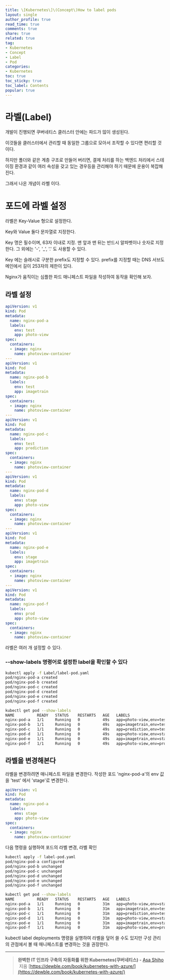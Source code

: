 ```yaml
---
title: \[Kubernetes\]\(Concept\)How to label pods
layout: single
author_profile: true
read_time: true
comments: true
share: true
related: true
tag:
- Kubernetes
- Concept
- Label
- Pod
categories:
- Kubernetes
toc: true
toc_sticky: true
toc_label: Contents
popular: true
---
```

# 라벨(Label)
개발이 진행되면 쿠버네티스 클러스터 안에는 파드가 많이 생성된다.

이것들을 클러스터에서 관리할 때 동일한 그룹으로 모아서 조작할 수 있다면 편리할 것이다.

하지만 폴더와 같은 계층 구조로 만들어 버리면, 결제 처리를 하는 백엔드 처리에서 스테이징 환경과 같이 여러 속성을 갖고 있는 경우등을 관리해야 하기 때문에 운용이 복잡해진다.

그래서 나온 개념이 라벨 이다.

# 포드에 라벨 설정

라벨은 Key-Value 형으로 설정한다. 

Key와 Value 둘다 문자열로 지정한다. 

Key 명은 필수이며, 63자 이내로 지정. 맨 앞과 맨 뒤는 반드시 알파벳이나 숫자로 지정한다. 그 외에는 '-', '_', '.' 도 사용할 수 있다.

Key 에는 슬래시로 구분한 prefix도 지정할 수 있다. prefix를 지정할 때는 DNS 서브도메인에서 길이 253자의 제한이 있다.

Nginx가 움직이는 심플한 파드 매니페스트 파일을 작성하여 동작을 확인해 보자.

## 라벨 설정

```yaml
apiVersion: v1
kind: Pod
metadata:
  name: nginx-pod-a
  labels:
    env: test
    app: photo-view
spec:
  containers:
  - image: nginx
    name: photoview-container
---
apiVersion: v1
kind: Pod
metadata:
  name: nginx-pod-b
  labels:
    env: test
    app: imagetrain
spec:
  containers:
  - image: nginx
    name: photoview-container
---
apiVersion: v1
kind: Pod
metadata:
  name: nginx-pod-c
  labels:
    env: test
    app: prediction
spec:
  containers:
  - image: nginx
    name: photoview-container
---
apiVersion: v1
kind: Pod
metadata:
  name: nginx-pod-d
  labels:
    env: stage
    app: photo-view
spec:
  containers:
  - image: nginx
    name: photoview-container
---
apiVersion: v1
kind: Pod
metadata:
  name: nginx-pod-e
  labels:
    env: stage
    app: imagetrain
spec:
  containers:
  - image: nginx
    name: photoview-container
---
apiVersion: v1
kind: Pod
metadata:
  name: nginx-pod-f
  labels:
    env: prod
    app: photo-view
spec:
  containers:
  - image: nginx
    name: photoview-container
```

라벨은 여러 개 설정할 수 있다.

### --show-labels 명령어로 설정한 label을 확인할 수 있다

```bash
kubectl apply -f Label/label-pod.yaml 
pod/nginx-pod-a created
pod/nginx-pod-b created
pod/nginx-pod-c created
pod/nginx-pod-d created
pod/nginx-pod-e created
pod/nginx-pod-f created

kubectl get pod --show-labels      
NAME          READY   STATUS    RESTARTS   AGE   LABELS
nginx-pod-a   1/1     Running   0          49s   app=photo-view,env=test
nginx-pod-b   1/1     Running   0          49s   app=imagetrain,env=test
nginx-pod-c   1/1     Running   0          49s   app=prediction,env=test
nginx-pod-d   1/1     Running   0          49s   app=photo-view,env=stage
nginx-pod-e   1/1     Running   0          49s   app=imagetrain,env=stage
nginx-pod-f   1/1     Running   0          49s   app=photo-view,env=prod
```

## 라벨을 변경해본다

라벨을 변경하려면 매니페스트 파일을 변경한다. 작성한 포드 'nginx-pod-a'의 env 값을 'test' 에서 'stage'로 변경한다.

```yaml
apiVersion: v1
kind: Pod
metadata:
  name: nginx-pod-a
  labels:
    env: stage
    app: photo-view
spec:
  containers:
  - image: nginx
    name: photoview-container
```

다음 명령을 실행하여 포드의 라벨 변경, 라벨 확인

```bash
kubectl apply -f label-pod.yaml
pod/nginx-pod-a configured
pod/nginx-pod-b unchanged
pod/nginx-pod-c unchanged
pod/nginx-pod-d unchanged
pod/nginx-pod-e unchanged
pod/nginx-pod-f unchanged

kubectl get pod --show-labels
NAME          READY   STATUS    RESTARTS   AGE   LABELS
nginx-pod-a   1/1     Running   0          31m   app=photo-view,env=stage
nginx-pod-b   1/1     Running   0          31m   app=imagetrain,env=test
nginx-pod-c   1/1     Running   0          31m   app=prediction,env=test
nginx-pod-d   1/1     Running   0          31m   app=photo-view,env=stage
nginx-pod-e   1/1     Running   0          31m   app=imagetrain,env=stage
nginx-pod-f   1/1     Running   0          31m   app=photo-view,env=prod
```

kubectl label deployments 명령을 실행하여 라벨을 덮어 쓸 수도 있지만 구성 관리의 관점에서 볼 때 매니페스트를 변경하는 것을 권장한다.

---

> **완벽한 IT 인프라 구축의 자동화를 위한 Kubernetes(쿠버네티스) -** [Asa Shiho](http://www.kyobobook.co.kr/product/detailViewKor.laf?ejkGb=KOR&mallGb=KOR&barcode=9788956748412&orderClick=LAG&Kc=#)
 지음
[https://dewble.com/book/kubernetes-with-azure/](https://dewble.com/book/kubernetes-with-azure/)
> 